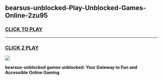 
## bearsus-unblocked-Play-Unblocked-Games-Online-2zu95
<h3>
<a href="https://premium76.site?title=bearsus-unblocked&ref=25A">CLICK TO PLAY</a></h3>
<hr>

<h3>
<a href="https://premium76.site?title=bearsus-unblocked&ref=25A">CLICK 2 PLAY</a>
  
</h3>

<a href="https://premium76.site?title=bearsus-unblocked&ref=25A"><img src="https://clearcache.store/games.png"></a>


**bearsus-unblocked games unblocked: Your Gateway to Fun and Accessible Online Gaming**
